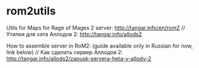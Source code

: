 # rom2utils
Utils for Maps for Rage of Mages 2 server: http://tangar.info/en/rom2 
// Утилки для хэта Аллодов 2: http://tangar.info/allods2

How to assemble server in RoM2: (guide available only in Russian for now, link below)
// Как сделать сервер Аллодов 2: http://tangar.info/allods2/zapusk-servera-heta-v-allody-2
